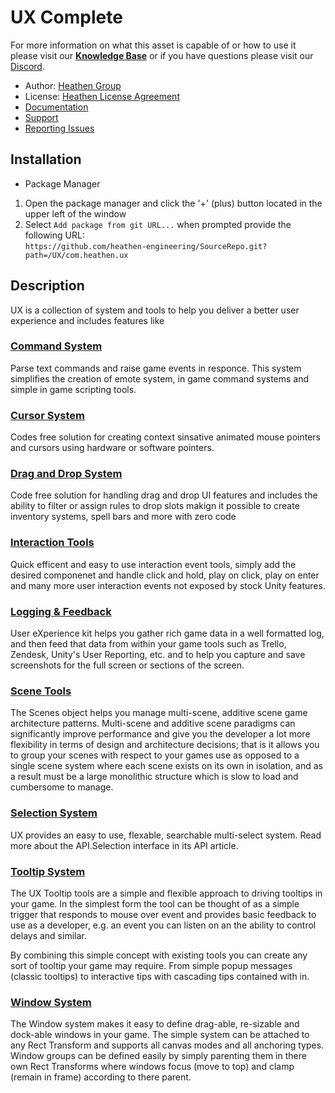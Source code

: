 # UX Complete

For more information on what this asset is capable of or how to use it please visit our **[Knowledge Base](https://kb.heathenengineering.com/assets/ux)** or if you have questions please visit our [Discord](https://discord.gg/6X3xrRc).

* Author: [Heathen Group](https://www.heathen.group)
* License: [Heathen License Agreement](https://github.com/heathen-engineering/SourceRepo/blob/main/LICENSE.md)
* [Documentation](https://kb.heathenengineering.com/assets/ux)
* [Support](https://discord.gg/6X3xrRc)
* [Reporting Issues](https://github.com/heathen-engineering/SourceRepo/issues)
  
## Installation
* Package Manager
1) Open the package manager and click the '+' (plus) button located in the upper left of the window
2) Select `Add package from git URL...` when prompted provide the following URL:  
`https://github.com/heathen-engineering/SourceRepo.git?path=/UX/com.heathen.ux`  

## Description
UX is a collection of system and tools to help you deliver a better user experience and includes features like

### [Command System](https://kb.heathenengineering.com/assets/ux/learning/core-concepts/command-system)
Parse text commands and raise game events in responce. This system simplifies the creation of emote system, in game command systems and simple in game scripting tools.

### [Cursor System](https://kb.heathenengineering.com/assets/ux/learning/core-concepts/cursor-tools)
Codes free solution for creating context sinsative animated mouse pointers and cursors using hardware or software pointers.

### [Drag and Drop System](https://kb.heathenengineering.com/assets/ux/learning/core-concepts/drag-and-drop-system)
Code free solution for handling drag and drop UI features and includes the ability to filter or assign rules to drop slots makign it possible to create inventory systems, spell bars and more with zero code

### [Interaction Tools](https://kb.heathenengineering.com/assets/ux/learning/core-concepts/interaction-tools)
Quick efficent and easy to use interaction event tools, simply add the desired componenet and handle click and hold, play on click, play on enter and many more user interaction events not exposed by stock Unity features.

### [Logging & Feedback](https://kb.heathenengineering.com/assets/ux/learning/core-concepts/feedback-tools)
User eXperience kit helps you gather rich game data in a well formatted log, and then feed that data from within your game tools such as Trello, Zendesk, Unity's User Reporting, etc. and to help you capture and save screenshots for the full screen or sections of the screen.

### [Scene Tools](https://kb.heathenengineering.com/assets/ux/learning/core-concepts/scenes-management)
The Scenes object helps you manage multi-scene, additive scene game architecture patterns. Multi-scene and additive scene paradigms can significantly improve performance and give you the developer a lot more flexibility in terms of design and architecture decisions; that is it allows you to group your scenes with respect to your games use as opposed to a single scene system where each scene exists on its own in isolation, and as a result must be a large monolithic structure which is slow to load and cumbersome to manage.

### [Selection System](https://kb.heathenengineering.com/assets/ux/learning/core-concepts/selection-system)
UX provides an easy to use, flexable, searchable multi-select system. Read more about the API.Selection interface in its API article.

### [Tooltip System](https://kb.heathenengineering.com/assets/ux/learning/core-concepts/tooltips)
The UX Tooltip tools are a simple and flexible approach to driving tooltips in your game. In the simplest form the tool can be thought of as a simple trigger that responds to mouse over event and provides basic feedback to use as a developer, e.g. an event you can listen on an the ability to control delays and similar.

By combining this simple concept with existing tools you can create any sort of tooltip your game may require. From simple popup messages (classic tooltips) to interactive tips with cascading tips contained with in.

### [Window System](https://kb.heathenengineering.com/assets/ux/learning/core-concepts/window-tools)
The Window system makes it easy to define drag-able, re-sizable and dock-able windows in your game. The simple system can be attached to any Rect Transform and supports all canvas modes and all anchoring types. Window groups can be defined easily by simply parenting them in there own Rect Transforms where windows focus (move to top) and clamp (remain in frame) according to there parent.


